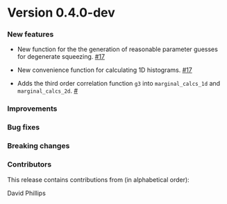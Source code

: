 # Version 0.4.0-dev

### New features

* New function for the the generation of reasonable parameter guesses for degenerate squeezing. [#17](https://github.com/XanaduAI/sqtom/pull/17)

* New convenience function for calculating 1D histograms. [#17](https://github.com/XanaduAI/sqtom/pull/17)

* Adds the third order correlation function `g3` into `marginal_calcs_1d` and `marginal_calcs_2d`. [#]()

### Improvements

### Bug fixes

### Breaking changes

### Contributors

This release contains contributions from (in alphabetical order):

David Phillips

